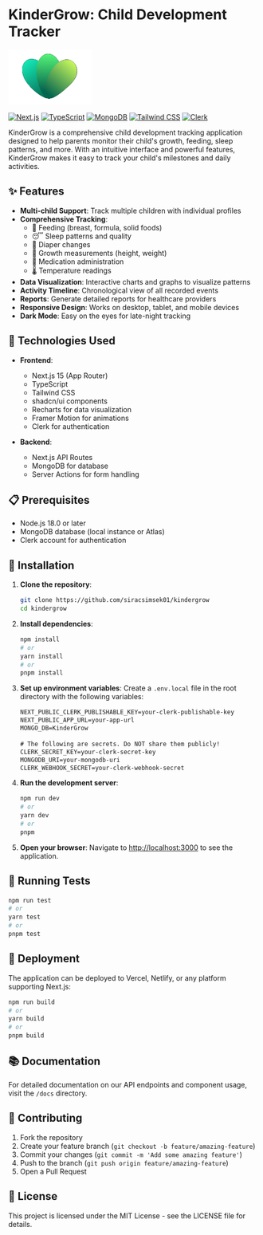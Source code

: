 # KinderGrow: Child Development Tracker

![KinderGrow Logo](/public/images/logo.png)

[![Next.js](https://img.shields.io/badge/Next.js-15.0-black?style=for-the-badge&logo=next.js)](https://nextjs.org/)
[![TypeScript](https://img.shields.io/badge/TypeScript-5.0-blue?style=for-the-badge&logo=typescript)](https://www.typescriptlang.org/)
[![MongoDB](https://img.shields.io/badge/MongoDB-6.0-green?style=for-the-badge&logo=mongodb)](https://www.mongodb.com/)
[![Tailwind CSS](https://img.shields.io/badge/Tailwind_CSS-3.3-38B2AC?style=for-the-badge&logo=tailwind-css)](https://tailwindcss.com/)
[![Clerk](https://img.shields.io/badge/Clerk-Auth-purple?style=for-the-badge&logo=clerk)](https://clerk.dev/)

KinderGrow is a comprehensive child development tracking application designed to help parents monitor their child's growth, feeding, sleep patterns, and more. With an intuitive interface and powerful features, KinderGrow makes it easy to track your child's milestones and daily activities.

## ✨ Features

- **Multi-child Support**: Track multiple children with individual profiles
- **Comprehensive Tracking**:
   - 🍼 Feeding (breast, formula, solid foods)
   - 😴 Sleep patterns and quality
   - 🧷 Diaper changes
   - 📏 Growth measurements (height, weight)
   - 💊 Medication administration
   - 🌡️ Temperature readings
- **Data Visualization**: Interactive charts and graphs to visualize patterns
- **Activity Timeline**: Chronological view of all recorded events
- **Reports**: Generate detailed reports for healthcare providers
- **Responsive Design**: Works on desktop, tablet, and mobile devices
- **Dark Mode**: Easy on the eyes for late-night tracking

## 🚀 Technologies Used

- **Frontend**:
   - Next.js 15 (App Router)
   - TypeScript
   - Tailwind CSS
   - shadcn/ui components
   - Recharts for data visualization
   - Framer Motion for animations
   - Clerk for authentication

- **Backend**:
   - Next.js API Routes
   - MongoDB for database
   - Server Actions for form handling

## 📋 Prerequisites

- Node.js 18.0 or later
- MongoDB database (local instance or Atlas)
- Clerk account for authentication

## 🔧 Installation

1. **Clone the repository**:
    ```bash
    git clone https://github.com/siracsimsek01/kindergrow
    cd kindergrow
    ```

2. **Install dependencies**:
    ```bash
    npm install
    # or
    yarn install
    # or
    pnpm install
    ```

3. **Set up environment variables**:
    Create a `.env.local` file in the root directory with the following variables:
    ```
    NEXT_PUBLIC_CLERK_PUBLISHABLE_KEY=your-clerk-publishable-key
    NEXT_PUBLIC_APP_URL=your-app-url
    MONGO_DB=KinderGrow

    # The following are secrets. Do NOT share them publicly!
    CLERK_SECRET_KEY=your-clerk-secret-key
    MONGODB_URI=your-mongodb-uri
    CLERK_WEBHOOK_SECRET=your-clerk-webhook-secret
    ```


4. **Run the development server**:
    ```bash
    npm run dev
    # or
    yarn dev
    # or
    pnpm 
    ```

5. **Open your browser**:
    Navigate to [http://localhost:3000](http://localhost:3000) to see the application.

## 🧪 Running Tests

```bash
npm run test
# or
yarn test
# or
pnpm test
```

## 🚢 Deployment

The application can be deployed to Vercel, Netlify, or any platform supporting Next.js:

```bash
npm run build
# or
yarn build
# or
pnpm build
```

## 📚 Documentation

For detailed documentation on our API endpoints and component usage, visit the `/docs` directory.

## 🤝 Contributing

1. Fork the repository
2. Create your feature branch (`git checkout -b feature/amazing-feature`)
3. Commit your changes (`git commit -m 'Add some amazing feature'`)
4. Push to the branch (`git push origin feature/amazing-feature`)
5. Open a Pull Request

## 📄 License

This project is licensed under the MIT License - see the LICENSE file for details.



